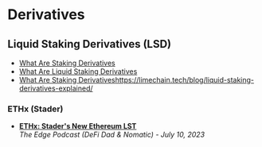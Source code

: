 # Derivatives

## Liquid Staking Derivatives (LSD)

- [What Are Staking Derivatives](https://medium.com/citadel-one/what-are-staking-derivatives-8fd86ed315a2)
- [What Are Liquid Staking Derivatives](https://www.datawallet.com/crypto/what-are-liquid-staking-derivatives)
- [What Are Staking Derivatives](https://limechain.tech/blog/liquid-staking-derivatives-explained/)https://limechain.tech/blog/liquid-staking-derivatives-explained/

### ETHx (Stader)

- [**ETHx: Stader's New Ethereum LST**](https://www.youtube.com/watch?v=tTlCnc8sjd0)
  <br/>_The Edge Podcast (DeFi Dad & Nomatic) - July 10, 2023_
